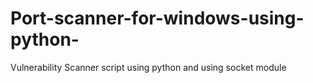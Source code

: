 # Port-scanner-for-windows-using-python-
Vulnerability Scanner script using python and using socket module 
